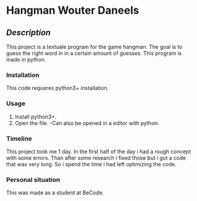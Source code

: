 #   **Hangman Wouter Daneels**
## *Description*
This project is a textuale program for the game hangman. The goal is to guess the right word in 
in a certain amount of guesses. This program is made in python.

### Installation
This code requeres python3+ installation. 

### Usage
1. Install python3+.
2. Open the file.
   -Can also be opened in a editor with python.

### Timeline
This project took me 1 day. In the first half of the day i had a rough concept with some errors. 
Than after some research i fixed those but i got a code that was very long. So i spend the time i had left
optimizing the code.

### Personal situation
This was made as a student at BeCode.
